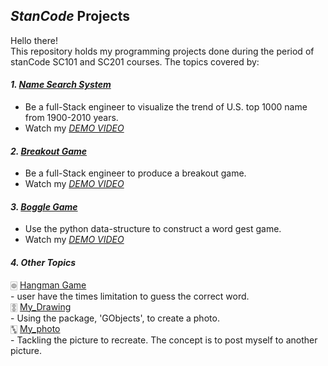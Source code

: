 ## *StanCode* Projects
Hello there!\
This repository holds my programming projects done during the period of stanCode SC101 and SC201 courses.
The topics covered by:
#### *1. [*Name Search System*](https://github.com/dsChenWu/My_StanCode_Projects/tree/1e3a394867c2dcd220413423974ced49b5f3594e/stanCode_Projects/name_searching_system)*
   - Be a full-Stack engineer to visualize the trend of U.S. top 1000 name from 1900-2010 years.
   - Watch my *[DEMO VIDEO](https://drive.google.com/file/d/1S6xGBBSmVpJnDlUFx1I7b7P7D2ihYSou/view?usp=share_link)*
#### *2. [*Breakout Game*](https://github.com/dsChenWu/My_StanCode_Projects/tree/1e3a394867c2dcd220413423974ced49b5f3594e/stanCode_Projects/break_out_game)*
   - Be a full-Stack engineer to produce a breakout game.
   - Watch my *[DEMO VIDEO](https://drive.google.com/file/d/1zrL4VMorgi9_F2cPKk8FRl_DWvjVI_SK/view?usp=share_link)*
#### *3. [*Boggle Game*](https://github.com/dsChenWu/My_StanCode_Projects/tree/1e3a394867c2dcd220413423974ced49b5f3594e/stanCode_Projects/boggle_game_solver)*
   - Use the python data-structure to construct a word gest game.
   - Watch my *[DEMO VIDEO](https://drive.google.com/file/d/1DXS9ugnR_j-frNfVkpWF4C0b7ou-tFQH/view?usp=share_link)*
#### *4. Other Topics*
   🀙 [Hangman Game](https://github.com/dsChenWu/My_StanCode_Projects/tree/ecfc3ae4e10ed44afbca0eec8b26f1edc6002be5/stanCode_Projects/hangman_game)\
      - user have the times limitation to guess the correct word.\
   🀚 [My_Drawing](https://github.com/dsChenWu/My_StanCode_Projects/tree/ecfc3ae4e10ed44afbca0eec8b26f1edc6002be5/stanCode_Projects/my_drawing)\
      - Using the package, 'GObjects', to create a photo.\
   🀛 [My_photo](https://github.com/dsChenWu/My_StanCode_Projects/tree/ecfc3ae4e10ed44afbca0eec8b26f1edc6002be5/stanCode_Projects/my_photoshop)\
      - Tackling the picture to recreate. The concept is to post myself to another picture.
